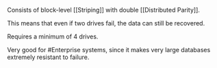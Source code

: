 Consists of block-level [[Striping]] with double [[Distributed Parity]].

This means that even if two drives fail, the data can still be recovered. 

Requires a minimum of 4 drives.

Very good for #Enterprise systems, since it makes very large databases extremely resistant to failure.